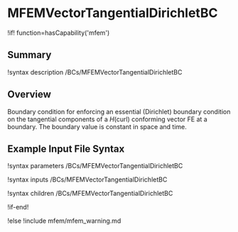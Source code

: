 # MFEMVectorTangentialDirichletBC

!if! function=hasCapability('mfem')

## Summary

!syntax description /BCs/MFEMVectorTangentialDirichletBC

## Overview

Boundary condition for enforcing an essential (Dirichlet) boundary condition on the tangential
components of a $H(\mathrm{curl})$ conforming vector FE at a boundary. The boundary value is
constant in space and time.

## Example Input File Syntax

!syntax parameters /BCs/MFEMVectorTangentialDirichletBC

!syntax inputs /BCs/MFEMVectorTangentialDirichletBC

!syntax children /BCs/MFEMVectorTangentialDirichletBC

!if-end!

!else
!include mfem/mfem_warning.md
